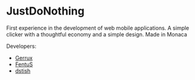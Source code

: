# JustDoNothing
First experience in the development of web mobile applications. A simple clicker with a thoughtful economy and a simple design. Made in Monaca

Developers:
- [Gerrux](https://github.com/Gerrux)
- [FentuS](https://github.com/FentuS8)
- [dstish](https://github.com/dstish)
